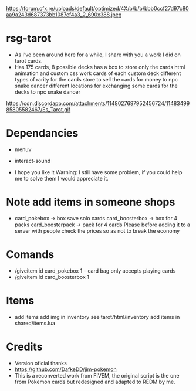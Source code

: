 https://forum.cfx.re/uploads/default/optimized/4X/b/b/b/bbb0ccf27d97c80aa9a243d687373bb1087ef4a3_2_690x388.jpeg

# rsg-tarot

- As I’ve been around here for a while, I share with you a work I did on tarot cards.
- Has 175 cards, 8 possible decks has a box to store only the cards html animation and custom css work cards of each custom deck different types of rarity for the cards store to sell the cards for money to npc snake dancer different locations for exchanging some cards for the decks to npc snake dancer
  
https://cdn.discordapp.com/attachments/1148027697952456724/1148349985805582467/Es_Tarot.gif

# Dependancies
- menuv
- interact-sound

- I hope you like it Warning: I still have some problem, if you could help me to solve them I would appreciate it.

# Note add items in someone shops
- card_pokebox → box save solo cards card_boosterbox → box for 4 packs card_boosterpack → pack for 4 cards Please before adding it to a server with people check the prices so as not to break the economy

# Comands
- /giveitem id card_pokebox 1 – card bag only accepts playing cards
- /giveitem id card_boosterbox 1 

# Items
- add items add img in inventory see tarot/html/inventory add items in shared/items.lua

# Credits
- Version oficial thanks
- https://github.com/DafkeDD/jim-pokemon
- This is a reconverted work from FIVEM, the original script is the one from Pokemon cards but redesigned and adapted to REDM by me.
